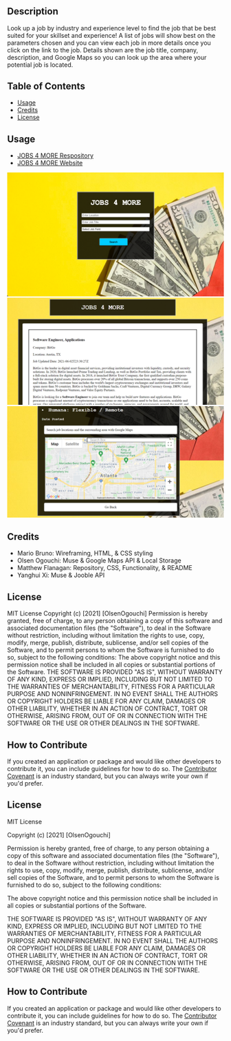 # <JOBS-4-MORE>
## Description
Look up a job by industry and experience level to find the job that be best suited for your skillset and experience! A list of jobs will show best on the parameters chosen and you can view each job in more details once you click on the link to the job. Details shown are the job title, company, description, and Google Maps so you can look up the area where your potential job is located. 

## Table of Contents
- [Usage](#usage)
- [Credits](#credits)
- [License](#license)

## Usage
- [JOBS 4 MORE Respository](https://github.com/matthewjflanagan/JOBS-4-MORE)
- [JOBS 4 MORE Website](https://matthewjflanagan.github.io/JOBS-4-MORE/)

![Opening Page without Dropdown](assets/openingpagewithoutdropdown.png)
![Results Page](assets/resultspage.PNG)
![Job Description Page](assets/jobdescription.PNG)

## Credits
* Mario Bruno: Wireframing, HTML, & CSS styling 
* Olsen Ogouchi: Muse & Google Maps API & Local Storage
* Matthew Flanagan: Repository, CSS, Functionality, & README
* Yanghui Xi: Muse & Jooble API

## License
MIT License
Copyright (c) [2021] [OlsenOgouchi]
Permission is hereby granted, free of charge, to any person obtaining a copy
of this software and associated documentation files (the "Software"), to deal
in the Software without restriction, including without limitation the rights
to use, copy, modify, merge, publish, distribute, sublicense, and/or sell
copies of the Software, and to permit persons to whom the Software is
furnished to do so, subject to the following conditions:
The above copyright notice and this permission notice shall be included in all
copies or substantial portions of the Software.
THE SOFTWARE IS PROVIDED "AS IS", WITHOUT WARRANTY OF ANY KIND, EXPRESS OR
IMPLIED, INCLUDING BUT NOT LIMITED TO THE WARRANTIES OF MERCHANTABILITY,
FITNESS FOR A PARTICULAR PURPOSE AND NONINFRINGEMENT. IN NO EVENT SHALL THE
AUTHORS OR COPYRIGHT HOLDERS BE LIABLE FOR ANY CLAIM, DAMAGES OR OTHER
LIABILITY, WHETHER IN AN ACTION OF CONTRACT, TORT OR OTHERWISE, ARISING FROM,
OUT OF OR IN CONNECTION WITH THE SOFTWARE OR THE USE OR OTHER DEALINGS IN THE
SOFTWARE.

## How to Contribute
If you created an application or package and would like other developers to contribute it, you can include guidelines for how to do so. The [Contributor Covenant](https://www.contributor-covenant.org/) is an industry standard, but you can always write your own if you'd prefer.

## License
MIT License

Copyright (c) [2021] [OlsenOgouchi]

Permission is hereby granted, free of charge, to any person obtaining a copy
of this software and associated documentation files (the "Software"), to deal
in the Software without restriction, including without limitation the rights
to use, copy, modify, merge, publish, distribute, sublicense, and/or sell
copies of the Software, and to permit persons to whom the Software is
furnished to do so, subject to the following conditions:

The above copyright notice and this permission notice shall be included in all
copies or substantial portions of the Software.

THE SOFTWARE IS PROVIDED "AS IS", WITHOUT WARRANTY OF ANY KIND, EXPRESS OR
IMPLIED, INCLUDING BUT NOT LIMITED TO THE WARRANTIES OF MERCHANTABILITY,
FITNESS FOR A PARTICULAR PURPOSE AND NONINFRINGEMENT. IN NO EVENT SHALL THE
AUTHORS OR COPYRIGHT HOLDERS BE LIABLE FOR ANY CLAIM, DAMAGES OR OTHER
LIABILITY, WHETHER IN AN ACTION OF CONTRACT, TORT OR OTHERWISE, ARISING FROM,
OUT OF OR IN CONNECTION WITH THE SOFTWARE OR THE USE OR OTHER DEALINGS IN THE
SOFTWARE.

## How to Contribute
If you created an application or package and would like other developers to contribute it, you can include guidelines for how to do so. The [Contributor Covenant](https://www.contributor-covenant.org/) is an industry standard, but you can always write your own if you'd prefer.
